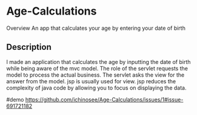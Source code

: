 # Age-Calculations


Overview
An app that calculates your age by entering your date of birth

## Description
I made an application that calculates the age by inputting the date of birth while being aware of the mvc model. The role of the servlet requests the model to process the actual business.
The servlet asks the view for the answer from the model. jsp is usually used for view. jsp reduces the complexity of java code by allowing you to focus on displaying the data.



#demo
https://github.com/ichinosee/Age-Calculations/issues/1#issue-691721182

